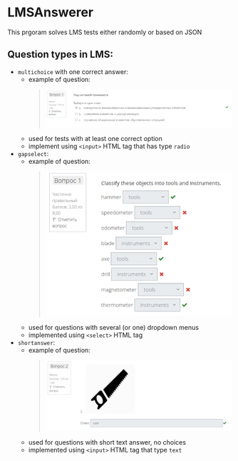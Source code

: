 # LMSAnswerer
This prgoram solves LMS tests either randomly or based on JSON 

## Question types in LMS:
* `multichoice` with one correct answer:
	- example of question:
		> ![multichoice example](images/multichoice1.png)
	- used for tests with at least one correct option
	- implement using `<input>` HTML tag that has type `radio`
* `gapselect`:
	- example of question:
		> ![gapselect example](images/gapselect1.png)
	- used for questions with several (or one) dropdown menus
	- implemented using `<select>` HTML tag
* `shortanswer`:
	- example of question:
		> ![shortanswer example](images/shortanswer1.png)
	- used for questions with short text answer, no choices
	- implemented using `<input>` HTML tag that type `text`
